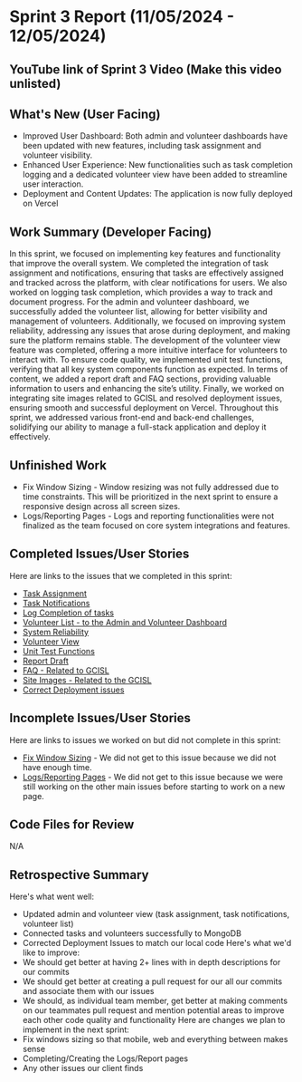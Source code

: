 # Sprint 3 Report (11/05/2024 - 12/05/2024)
## YouTube link of Sprint 3 Video (Make this video unlisted)


## What's New (User Facing) 
* Improved User Dashboard: Both admin and volunteer dashboards have been updated with new features, including task assignment and volunteer visibility.
* Enhanced User Experience: New functionalities such as task completion logging and a dedicated volunteer view have been added to streamline user interaction.
* Deployment and Content Updates: The application is now fully deployed on Vercel
## Work Summary (Developer Facing) 
In this sprint, we focused on implementing key features and functionality that improve the overall system. We completed the integration of task assignment and notifications, ensuring that tasks are effectively assigned and tracked across the platform, with clear notifications for users. We also worked on logging task completion, which provides a way to track and document progress. For the admin and volunteer dashboard, we successfully added the volunteer list, allowing for better visibility and management of volunteers. Additionally, we focused on improving system reliability, addressing any issues that arose during deployment, and making sure the platform remains stable. The development of the volunteer view feature was completed, offering a more intuitive interface for volunteers to interact with. To ensure code quality, we implemented unit test functions, verifying that all key system components function as expected. In terms of content, we added a report draft and FAQ sections, providing valuable information to users and enhancing the site’s utility. Finally, we worked on integrating site images related to GCISL and resolved deployment issues, ensuring smooth and successful deployment on Vercel. Throughout this sprint, we addressed various front-end and back-end challenges, solidifying our ability to manage a full-stack application and deploy it effectively.
## Unfinished Work  
* Fix Window Sizing - Window resizing was not fully addressed due to time constraints. This will be prioritized in the next sprint to ensure a responsive design across all screen sizes.
* Logs/Reporting Pages - Logs and reporting functionalities were not finalized as the team focused on core system integrations and features.
## Completed Issues/User Stories 
Here are links to the issues that we completed in this sprint:
* [Task Assignment](https://github.com/awishto-write/GCISL/issues/4)  
* [Task Notifications](https://github.com/awishto-write/GCISL/issues/5) 
* [Log Completion of tasks](https://github.com/awishto-write/GCISL/issues/6) 
* [Volunteer List - to the Admin and Volunteer Dashboard](https://github.com/awishto-write/GCISL/issues/7) 
* [System Reliability](https://github.com/awishto-write/GCISL/issues/10) 
* [Volunteer View](https://github.com/awishto-write/GCISL/issues/12) 
* [Unit Test Functions](https://github.com/awishto-write/GCISL/issues/39) 
* [Report Draft](https://github.com/awishto-write/GCISL/issues/47) 
* [FAQ - Related to GCISL](https://github.com/awishto-write/GCISL/issues/48) 
* [Site Images - Related to the GCISL](https://github.com/awishto-write/GCISL/issues/49) 
* [Correct Deployment issues](https://github.com/awishto-write/GCISL/issues/52)
## Incomplete Issues/User Stories  
Here are links to issues we worked on but did not complete in this sprint:
* [Fix Window Sizing](https://github.com/awishto-write/GCISL/issues/51) - We did not get to this issue because we did not have enough time.
* [Logs/Reporting Pages](https://github.com/awishto-write/GCISL/issues/50) - We did not get to this issue because we were still working on the other main issues before starting to work on a new page.
## Code Files for Review   
N/A


## Retrospective Summary   
Here's what went well: 
 * Updated admin and volunteer view (task assignment, task notifications, volunteer list)
 * Connected tasks and volunteers successfully to MongoDB
 * Corrected Deployment Issues to match our local code
Here's what we'd like to improve: 
  * We should get better at having 2+ lines with in depth descriptions for our commits
  * We should get better at creating a pull request for our all our commits and associate them with our issues
  * We should, as individual team member, get better at making comments on our teammates pull request and mention potential areas to improve each other code quality and functionality
Here are changes we plan to implement in the next sprint: 
  * Fix windows sizing so that mobile, web and everything between makes sense
  * Completing/Creating the Logs/Report pages
  * Any other issues our client finds
